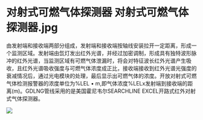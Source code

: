 # 对射式可燃气体探测器 对射式可燃气体探测器.jpg
由发射端和接收端两部分组成，发射端和接收端按轴线安装拉开一定距离，形成一个监测区域。发射端由氙灯发出红外光谱，并经过加密调制，形成具有独特波形脉冲的红外光谱，当监测区域有可燃气体泄漏时，将会对特征波长红外光谱产生吸收，且红外光谱吸收强度与可燃气体浓度成正比，接收端接收到红外光谱光强度的衰减情况后，通过光电模块的处理，最后显示出可燃气体的浓度。开放对射式可燃气体检测报警器的浓度单位为%LEL • m,即气体浓度%LELx发射端到接收端的距离(m)。GDLNG管线采用的是美国霍尼韦尔SEARCHLINE EXCEL开路式红外对射式气体探测器。


![](..\..\..\photos\对射式可燃气体探测器.jpg)
